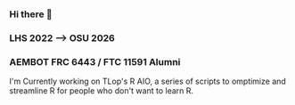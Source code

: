 ### Hi there 👋
### LHS 2022 --> OSU 2026
### AEMBOT FRC 6443 / FTC 11591 Alumni

I'm Currently working on TLop's R AIO, a series of scripts to omptimize and streamline R for people who don't want to learn R.


<!--
**TLop503/TLop503** is a ✨ _special_ ✨ repository because its `README.md` (this file) appears on your GitHub profile.

Here are some ideas to get you started:

- 🔭 I’m currently working on ...
- 🌱 I’m currently learning ...
- 👯 I’m looking to collaborate on ...
- 🤔 I’m looking for help with ...
- 💬 Ask me about ...
- 📫 How to reach me: ...
- 😄 Pronouns: ...
- ⚡ Fun fact: ...
-->
